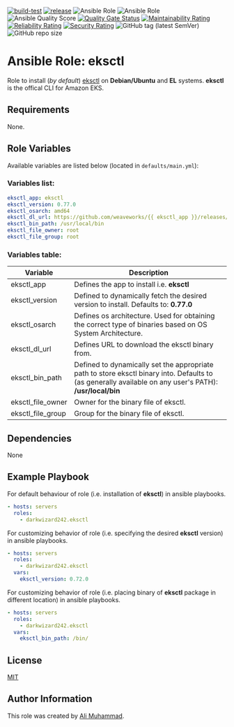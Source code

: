 [![build-test](https://github.com/darkwizard242/ansible-role-eksctl/workflows/build-and-test/badge.svg?branch=master)](https://github.com/darkwizard242/ansible-role-eksctl/actions?query=workflow%3Abuild-and-test) [![release](https://github.com/darkwizard242/ansible-role-eksctl/workflows/release/badge.svg)](https://github.com/darkwizard242/ansible-role-eksctl/actions?query=workflow%3Arelease) ![Ansible Role](https://img.shields.io/ansible/role/56889?color=dark%20green%20) ![Ansible Role](https://img.shields.io/ansible/role/d/56889?label=role%20downloads) ![Ansible Quality Score](https://img.shields.io/ansible/quality/56889?label=ansible%20quality%20score) [![Quality Gate Status](https://sonarcloud.io/api/project_badges/measure?project=ansible-role-eksctl&metric=alert_status)](https://sonarcloud.io/dashboard?id=ansible-role-eksctl) [![Maintainability Rating](https://sonarcloud.io/api/project_badges/measure?project=ansible-role-eksctl&metric=sqale_rating)](https://sonarcloud.io/dashboard?id=ansible-role-eksctl) [![Reliability Rating](https://sonarcloud.io/api/project_badges/measure?project=ansible-role-eksctl&metric=reliability_rating)](https://sonarcloud.io/dashboard?id=ansible-role-eksctl) [![Security Rating](https://sonarcloud.io/api/project_badges/measure?project=ansible-role-eksctl&metric=security_rating)](https://sonarcloud.io/dashboard?id=ansible-role-eksctl) ![GitHub tag (latest SemVer)](https://img.shields.io/github/tag/darkwizard242/ansible-role-eksctl?label=release) ![GitHub repo size](https://img.shields.io/github/repo-size/darkwizard242/ansible-role-eksctl?color=orange&style=flat-square)

# Ansible Role: eksctl

Role to install (_by default_) [eksctl](https://github.com/weaveworks/eksctl) on **Debian/Ubuntu** and **EL** systems. **eksctl** is the offical CLI for Amazon EKS.

## Requirements

None.

## Role Variables

Available variables are listed below (located in `defaults/main.yml`):

### Variables list:

```yaml
eksctl_app: eksctl
eksctl_version: 0.77.0
eksctl_osarch: amd64
eksctl_dl_url: https://github.com/weaveworks/{{ eksctl_app }}/releases/download/v{{ eksctl_version }}/{{ eksctl_app }}_Linux_{{ eksctl_osarch }}.tar.gz
eksctl_bin_path: /usr/local/bin
eksctl_file_owner: root
eksctl_file_group: root
```

### Variables table:

Variable          | Description
----------------- | --------------------------------------------------------------------------------------------------------------------------------------------------------
eksctl_app        | Defines the app to install i.e. **eksctl**
eksctl_version    | Defined to dynamically fetch the desired version to install. Defaults to: **0.77.0**
eksctl_osarch     | Defines os architecture. Used for obtaining the correct type of binaries based on OS System Architecture.
eksctl_dl_url     | Defines URL to download the eksctl binary from.
eksctl_bin_path   | Defined to dynamically set the appropriate path to store eksctl binary into. Defaults to (as generally available on any user's PATH): **/usr/local/bin**
eksctl_file_owner | Owner for the binary file of eksctl.
eksctl_file_group | Group for the binary file of eksctl.

## Dependencies

None

## Example Playbook

For default behaviour of role (i.e. installation of **eksctl**) in ansible playbooks.

```yaml
- hosts: servers
  roles:
    - darkwizard242.eksctl
```

For customizing behavior of role (i.e. specifying the desired **eksctl** version) in ansible playbooks.

```yaml
- hosts: servers
  roles:
    - darkwizard242.eksctl
  vars:
    eksctl_version: 0.72.0
```

For customizing behavior of role (i.e. placing binary of **eksctl** package in different location) in ansible playbooks.

```yaml
- hosts: servers
  roles:
    - darkwizard242.eksctl
  vars:
    eksctl_bin_path: /bin/
```

## License

[MIT](https://github.com/darkwizard242/ansible-role-eksctl/blob/master/LICENSE)

## Author Information

This role was created by [Ali Muhammad](https://www.alimuhammad.dev/).
